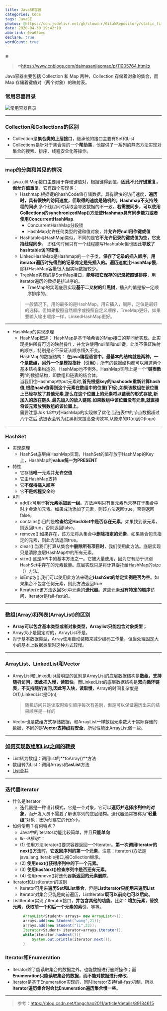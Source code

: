 ```yaml
---
title: JavaSE容器
categories: Code
tags: JavaSE
photos: [https://cdn.jsdelivr.net/gh/cloud-r/GitakRepository/static_files/blog/img/121212java.jpg]
date: 2020-04-30 19:42:10
abbrlink: 6ea65bec
declare: true
wordCount: true
---
```

❄
<!-- more -->


> ➱https://www.cnblogs.com/daimasanjiaomao/p/11005764.html➲<br>

Java容器主要包括 Collection 和 Map 两种，Collection 存储着对象的集合，而 Map 存储着键值对（两个对象）的映射表。

### 常用容器目录
![常用容器目录](https://img-blog.csdnimg.cn/20190317184953342.png?x-oss-process=image/watermark,type_ZmFuZ3poZW5naGVpdGk,shadow_10,text_aHR0cHM6Ly9ibG9nLmNzZG4ubmV0L3NoYWRvd196ZWQ=,size_16,color_FFFFFF,t_70)
***

### Collection和Collections的区别
* Collection是**集合类的上层接口**，继承他的接口主要有Set和List
* Collections是针对于集合类的一个**帮助类**，他提供了一系列的静态方法实现对集合的搜索、排序、线程安全化等操作。 
***

### map的分类和常见的情况 
* java.util.Map接口主要用于存储键值对，根据键得到值，**因此不允许键重复，但允许值重复**，它有四个实现类：
    * Hashmap:根据键的hashCode值存储数据，具有很快的访问速度，**遍历时，具有很快的访问速度，但取得的速度是随机的。Hashmap不支持线程的同步**,多个线程同时读取会导致数据的不一致，**若需要同步，可以使用Collections的synchronizedMap()方法使Hashmap具有同步能力或者使用ConcurrentHashMap**.
        * ConcurrentHashMap分段锁
        * HashMap允许任何类型的键和值对象，并**允许将null用作键或值**
    * Hashtable与HashMap类似，不同的是**它不允许记录的键或值为空，它支持线程同步**， 即任何时候只有一个线程能写Hashtable但也因此**导致了hashtable访问较慢**。
    * LinkedHashMap是Hashmap的一个子类，**保存了记录的插入顺序，用iterator遍历时先得到的记录肯定是先插入的。遍历速度比HashMap慢**，除非HashMap容量很大但实际数据较少。
    * TreeMap实现的是SortMap接口，**能够把它保存的记录按照键排序**，用iterator遍历的数据是排过序的。
        * TreeMap的实现底层实现**基于二叉树的红黑树**，插入的值是按一定顺序排序的。
    >一般情况下，用的最多的是HashMap，用它插入，删除，定位是最好的选择。但如果按照自然顺序或按照自定义顺序，TreeMap更好，如果要输入输出顺序一样，LinkedHashMap更好。
***

* HashMap的实现原理
    * HashMap概述： HashMap是基于哈希表的Map接口的非同步实现。此实现提供所有可选的映射操作，并允许使用null值和null键。此类不保证映射的顺序，特别是它不保证该顺序恒久不变。<br>
    HashMap的数据结构： **在java编程语言中，最基本的结构就是两种，一个是数组，另外一个是模拟指针（引用）**，所有的数据结构都可以用这两个基本结构来构造的，HashMap也不例外。HashMap实际上是一个“**链表散列**”的数据结构，即数组和链表的结合体。<br>
    当我们往Hashmap中put元素时,**首先根据key的hashcode重新计算hash值,根绝hash值得到这个元素在数组中的位置(下标),如果该数组在该位置上已经存放了其他元素,那么在这个位置上的元素将以链表的形式存放,新加入的放在链头,最先加入的放入链尾.如果数组中该位置没有元素,就直接将该元素放到数组的该位置上。**<br>
    需要注意Jdk 1.8中对HashMap的实现做了优化,当链表中的节点数据超过八个之后,该链表会转为红黑树来提高查询效率,从原来的O(n)到O(logn)
***

### HashSet
* 实现原理
    * HashSet底层由HashMap实现，HashSet的值存放于HashMap的Key上，HashMap的**value统一为PRESENT**
* 特性
    * 它存储**唯一**元素并**允许空值**
    * 它由HashMap支持
    * 它**不保持插入顺序**
    * 它**不是线程安全**的
* API
    * add():可用于**将元素添加到一组**。方法声明只有当元素尚未存在于集合中时才会添加元素。如果成功添加了元素，则该方法返回true，否则返回false。
    * contains():目的是**检查给定HashSet中是否存在元素**。如果找到该元素，则返回true，否则返回false。
    * remove():如果存在，该方法将从集合中**删除指定的元素**。如果集合包含指定的元素，则此方法返回true。
    * clear():当我们打算从集合中**删除所有项目时**，我们使用此方法。底层实现只是清除底层HashMap中的所有元素。
    *  size():这是API中的基本方法之一。它被大量使用，因为它有助于识别HashSet中存在的元素数量。底层实现只是将计算委托给HashMap的size（）方法。
    *  isEmpty():我们可以使用此方法来确定**HashSet的给定实例是否为空**。如果集合不包含任何元素，则此方法返回true
    * Iterator():该方法返回Set中元素的**迭代器**。这些元素**没有特定的顺序**访问，Iterator是fail-fast的。
***


### 数组(Array)和列表(ArrayList)的区别
* **Array可以包含基本类型或者对象类型，Arraylist只能包含对象类型；**
* Array大小是固定对的，ArrayList不是。
* 对于基本数据类型，Array使用自动装箱来减少编码工作量，但当处理固定大小的基本上数据类型时这种方式较慢。
***

### ArrayList、LinkedList和Vector
* ArrayList和LinkedList最明显的区别是ArrayList的底层数据结构是**数组，支持随机访问，因此插入慢，读取快**。而LinkedList的底层数据结构是**双向循环链表，不支持随机访问,因此写入块，读取慢**，Array的时间复杂度是O(1),LinkedList是O(n);
    
    >随机访问只是读取时索引顺序每次有差别，但是可以保证遍历出来的结果顺序是一样的
* Vector也是数组方式存储数据，和ArrayList一样数组元素数大于实际存储的数据，不同的是**Vector支持线程安全**，所以性能比ArrayList弱一些。
***

### [如何实现数组和List之间的转换 ](https://blog.csdn.net/qq_41097354/article/details/90403953)
* List转为数组：调用list的**toArray()**方法
* 数组转为List：调用Arrays的**asList**方法    
* [List合并](https://www.cnblogs.com/Luouy/p/6482733.html)
***

### 迭代器Iterator
* 什么是Iterator
    * 迭代器是一种设计模式，它是一个对象，它可以**遍历并选择序列中的对象**，而开发人员不需要了解该序列的底层结构。迭代器通常被称为“**轻量级**”对象，因为创建它的代价小。
* 如何使用？有何特点？
    * Java中的Iterator功能比较简单，并且**只能单向**
    * *lk--9移动**：
    * (1) 使用方法iterator()要求容器返回一个Iterator。**第一次调用Iterator的next()方法时，它返回序列的第一个元素**。注意：iterator()方法是java.lang.Iterable接口,被Collection继承。
    * (2) **使用next()获得序列中的下一个元素。**
    * (3) **使用hasNext()检查序列中是否还有元素。**
    * (4) 使用remove()将迭代器**新返回的元素删除**。　
* Iterator和ListIterator的区别
    * Iterator可用来**遍历Set和List集合**，但是**ListIterator只能用来遍历List**
    * Iterator对集合只能是向前遍历，ListIterator**既可以前向也可以后向。**
* ListIterator实现了Iterator接口，**并包含其他的功能**，比如：**增加元素**，**替换元素**，**获取前一个和后一个元素的索引**，等等。

````java
        ArrayList<Student> arrays= new ArrayList<>();
        arrays.add(new Student("wang",21));
        arrays.add(new Student("li",22));
        Iterator<Student> iterator=arrays.iterator();
        while(iterator.hasNext()){
            System.out.println(iterator.next());
        }
````

    
### Iterator和Enumeration 
* Iterator除了能读取集合的数据之外，也能数据进行删除操作；而**Enumeration只能读取集合的数据，而不能对数据进行修改**。
* Iterator是基于Enumeration实现的，同时Iterator支持fail-fast机制，所以**Iterator遍历集合时会比Enumeration遍历集合慢一些**。

***

>参考：https://blog.csdn.net/fangchao2011/article/details/89184615




